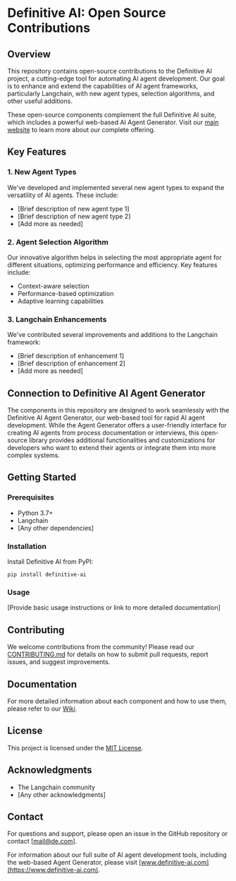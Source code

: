 # Definitive AI: Open Source Contributions

## Overview

This repository contains open-source contributions to the Definitive AI project, a cutting-edge tool for automating AI agent development. Our goal is to enhance and extend the capabilities of AI agent frameworks, particularly Langchain, with new agent types, selection algorithms, and other useful additions.

These open-source components complement the full Definitive AI suite, which includes a powerful web-based AI Agent Generator. Visit our [main website](https://www.definitive-ai.com) to learn more about our complete offering.

## Key Features

### 1. New Agent Types

We've developed and implemented several new agent types to expand the versatility of AI agents. These include:

- [Brief description of new agent type 1]
- [Brief description of new agent type 2]
- [Add more as needed]

### 2. Agent Selection Algorithm

Our innovative algorithm helps in selecting the most appropriate agent for different situations, optimizing performance and efficiency. Key features include:

- Context-aware selection
- Performance-based optimization
- Adaptive learning capabilities

### 3. Langchain Enhancements

We've contributed several improvements and additions to the Langchain framework:

- [Brief description of enhancement 1]
- [Brief description of enhancement 2]
- [Add more as needed]

## Connection to Definitive AI Agent Generator

The components in this repository are designed to work seamlessly with the Definitive AI Agent Generator, our web-based tool for rapid AI agent development. While the Agent Generator offers a user-friendly interface for creating AI agents from process documentation or interviews, this open-source library provides additional functionalities and customizations for developers who want to extend their agents or integrate them into more complex systems.

## Getting Started

### Prerequisites

- Python 3.7+
- Langchain
- [Any other dependencies]

### Installation

Install Definitive AI from PyPI:

```
pip install definitive-ai
```

### Usage

[Provide basic usage instructions or link to more detailed documentation]

## Contributing

We welcome contributions from the community! Please read our [CONTRIBUTING.md](CONTRIBUTING.md) for details on how to submit pull requests, report issues, and suggest improvements.

## Documentation

For more detailed information about each component and how to use them, please refer to our [Wiki](link-to-wiki).

## License

This project is licensed under the [MIT License](LICENSE).

## Acknowledgments

- The Langchain community
- [Any other acknowledgments]

## Contact

For questions and support, please open an issue in the GitHub repository or contact [mail@de.com].

For information about our full suite of AI agent development tools, including the web-based Agent Generator, please visit [www.definitive-ai.com](https://www.definitive-ai.com).
